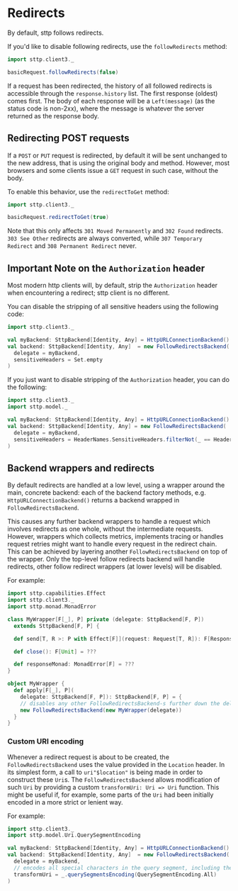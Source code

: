 # Redirects

By default, sttp follows redirects.

If you'd like to disable following redirects, use the `followRedirects` method:

```scala mdoc:compile-only
import sttp.client3._

basicRequest.followRedirects(false)
```

If a request has been redirected, the history of all followed redirects is accessible through the `response.history` list. The first response (oldest) comes first. The body of each response will be a `Left(message)` (as the status code is non-2xx), where the message is whatever the server returned as the response body.

## Redirecting POST requests

If a `POST` or `PUT` request is redirected, by default it will be sent unchanged to the new address, that is using the original body and method. However, most browsers and some clients issue a `GET` request in such case, without the body.

To enable this behavior, use the `redirectToGet` method:

```scala mdoc:compile-only
import sttp.client3._

basicRequest.redirectToGet(true)
```

Note that this only affects `301 Moved Permanently` and `302 Found` redirects. `303 See Other` redirects are always converted, while `307 Temporary Redirect` and `308 Permanent Redirect` never.

## Important Note on the `Authorization` header

Most modern http clients will, by default, strip the `Authorization` header when encountering a redirect; sttp client is no different.

You can disable the stripping of all sensitive headers using the following code:

```scala mdoc:compile-only
import sttp.client3._

val myBackend: SttpBackend[Identity, Any] = HttpURLConnectionBackend()
val backend: SttpBackend[Identity, Any]  = new FollowRedirectsBackend(
  delegate = myBackend, 
  sensitiveHeaders = Set.empty
)
```

If you just want to disable stripping of the `Authorization` header, you can do the following:

```scala mdoc:compile-only
import sttp.client3._
import sttp.model._

val myBackend: SttpBackend[Identity, Any] = HttpURLConnectionBackend()
val backend: SttpBackend[Identity, Any] = new FollowRedirectsBackend(
  delegate = myBackend, 
  sensitiveHeaders = HeaderNames.SensitiveHeaders.filterNot(_ == HeaderNames.Authorization.toLowerCase)
)
```

## Backend wrappers and redirects

By default redirects are handled at a low level, using a wrapper around the main, concrete backend: each of the backend factory methods, e.g. `HttpURLConnectionBackend()` returns a backend wrapped in `FollowRedirectsBackend`.

This causes any further backend wrappers to handle a request which involves redirects as one whole, without the intermediate requests. However, wrappers which collects metrics, implements tracing or handles request retries might want to handle every request in the redirect chain. This can be achieved by layering another `FollowRedirectsBackend` on top of the wrapper. Only the top-level follow redirects backend will handle redirects, other follow redirect wrappers (at lower levels) will be disabled.

For example:

```scala mdoc:compile-only
import sttp.capabilities.Effect
import sttp.client3._
import sttp.monad.MonadError

class MyWrapper[F[_], P] private (delegate: SttpBackend[F, P])
  extends SttpBackend[F, P] {

  def send[T, R >: P with Effect[F]](request: Request[T, R]): F[Response[T]] = ???

  def close(): F[Unit] = ???

  def responseMonad: MonadError[F] = ???
}

object MyWrapper {
  def apply[F[_], P](
    delegate: SttpBackend[F, P]): SttpBackend[F, P] = {
    // disables any other FollowRedirectsBackend-s further down the delegate chain
    new FollowRedirectsBackend(new MyWrapper(delegate))
  }
}
```

### Custom URI encoding

Whenever a redirect request is about to be created, the `FollowRedirectsBackend` uses the value provided in the `Location` header. In its simplest form, a call to `uri"$location"` is being made in order to construct these `Uri`s. The `FollowRedirectsBackend` allows modification of such `Uri` by providing a custom `transformUri: Uri => Uri` function. This might be useful if, for example, some parts of the `Uri` had been initially encoded in a more strict or lenient way.

For example:

```scala mdoc:compile-only
import sttp.client3._
import sttp.model.Uri.QuerySegmentEncoding

val myBackend: SttpBackend[Identity, Any] = HttpURLConnectionBackend()
val backend: SttpBackend[Identity, Any]  = new FollowRedirectsBackend(
  delegate = myBackend,
  // encodes all special characters in the query segment, including the allowed ones
  transformUri = _.querySegmentsEncoding(QuerySegmentEncoding.All)
)
```